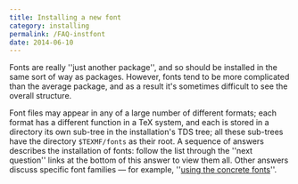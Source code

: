 ```yaml
---
title: Installing a new font
category: installing
permalink: /FAQ-instfont
date: 2014-06-10
---
```


Fonts are really ''just another package'', and so should be installed
in the same sort of way as packages.  However, fonts tend to be more
complicated than the average package, and as a result it's sometimes
difficult to see the overall structure.

Font files may appear in any of a large number of different formats;
each format has a different function in a TeX system, and each is
stored in a directory its own sub-tree in the installation's
TDS tree; all these sub-trees have the directory
`$TEXMF/fonts` 
as their root.  A sequence of answers describes the
installation of fonts:
follow the list through the ''next question'' links at the bottom of
this answer to view them all.
Other answers discuss specific font families&nbsp;&mdash; for example,
''[using the concrete fonts](FAQ-concrete)''.

